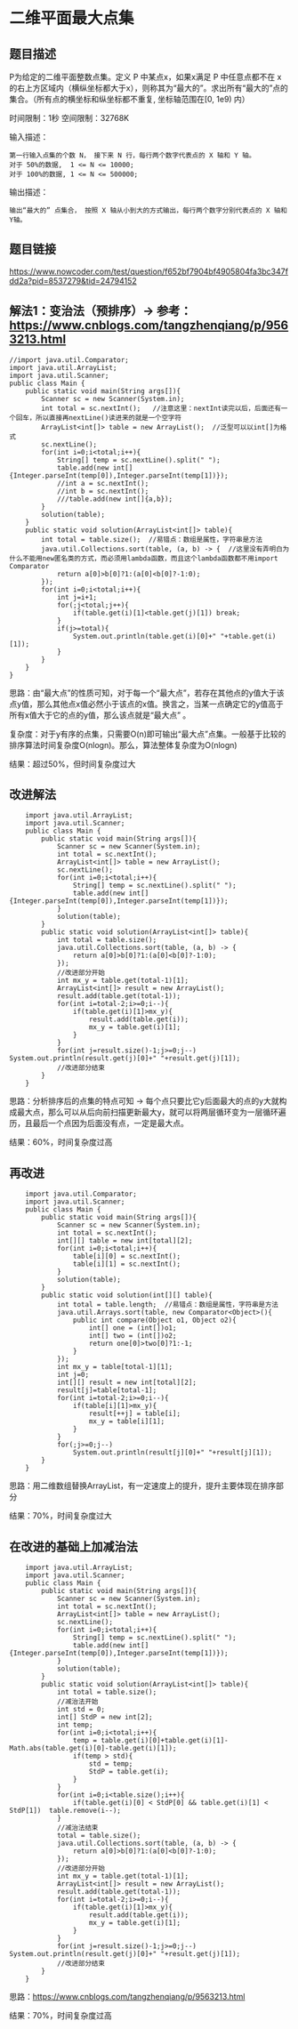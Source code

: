 # 二维平面最大点集

## 题目描述
P为给定的二维平面整数点集。定义 P 中某点x，如果x满足 P 中任意点都不在 x 的右上方区域内（横纵坐标都大于x），则称其为“最大的”。求出所有“最大的”点的集合。（所有点的横坐标和纵坐标都不重复, 坐标轴范围在[0, 1e9) 内）

时间限制：1秒
空间限制：32768K

输入描述：  

    第一行输入点集的个数 N， 接下来 N 行，每行两个数字代表点的 X 轴和 Y 轴。
    对于 50%的数据,  1 <= N <= 10000;
    对于 100%的数据, 1 <= N <= 500000;
    
输出描述：

    输出“最大的” 点集合， 按照 X 轴从小到大的方式输出，每行两个数字分别代表点的 X 轴和 Y轴。
    
## 题目链接
https://www.nowcoder.com/test/question/f652bf7904bf4905804fa3bc347fdd2a?pid=8537279&tid=24794152

## 解法1：变治法（预排序）-> 参考：https://www.cnblogs.com/tangzhenqiang/p/9563213.html  
    //import java.util.Comparator;
    import java.util.ArrayList;
    import java.util.Scanner;
    public class Main {
        public static void main(String args[]){
            Scanner sc = new Scanner(System.in);
            int total = sc.nextInt();   //注意这里：nextInt读完以后，后面还有一个回车，所以直接再nextLine()读进来的就是一个空字符
            ArrayList<int[]> table = new ArrayList();  //泛型可以以int[]为格式
            sc.nextLine();
            for(int i=0;i<total;i++){
                String[] temp = sc.nextLine().split(" ");
                table.add(new int[]{Integer.parseInt(temp[0]),Integer.parseInt(temp[1])});
                //int a = sc.nextInt();
                //int b = sc.nextInt();
                ///table.add(new int[]{a,b});
            }
            solution(table);
        }
        public static void solution(ArrayList<int[]> table){
            int total = table.size();  //易错点：数组是属性，字符串是方法
            java.util.Collections.sort(table, (a, b) -> {  //这里没有弄明白为什么不能用new匿名类的方式，而必须用lambda函数，而且这个lambda函数都不用import Comparator
                return a[0]>b[0]?1:(a[0]<b[0]?-1:0);
            });
            for(int i=0;i<total;i++){
                int j=i+1;
                for(;j<total;j++){
                    if(table.get(i)[1]<table.get(j)[1]) break;
                }
                if(j>=total){
                    System.out.println(table.get(i)[0]+" "+table.get(i)[1]);
                }
            }
        }
    }

思路：由“最大点”的性质可知，对于每一个“最大点”，若存在其他点的y值大于该点y值，那么其他点x值必然小于该点的x值。换言之，当某一点确定它的y值高于所有x值大于它的点的y值，那么该点就是“最大点” 。

复杂度：对于y有序的点集，只需要O(n)即可输出“最大点”点集。一般基于比较的排序算法时间复杂度O(nlogn)。那么，算法整体复杂度为O(nlogn)

结果：超过50%，但时间复杂度过大


## 改进解法
        import java.util.ArrayList;
        import java.util.Scanner;
        public class Main {
            public static void main(String args[]){
                Scanner sc = new Scanner(System.in);
                int total = sc.nextInt(); 
                ArrayList<int[]> table = new ArrayList();
                sc.nextLine();
                for(int i=0;i<total;i++){
                    String[] temp = sc.nextLine().split(" ");
                    table.add(new int[]{Integer.parseInt(temp[0]),Integer.parseInt(temp[1])});
                }
                solution(table);
            }
            public static void solution(ArrayList<int[]> table){
                int total = table.size();
                java.util.Collections.sort(table, (a, b) -> { 
                    return a[0]>b[0]?1:(a[0]<b[0]?-1:0);
                });
                //改进部分开始
                int mx_y = table.get(total-1)[1];
                ArrayList<int[]> result = new ArrayList();
                result.add(table.get(total-1));
                for(int i=total-2;i>=0;i--){
                    if(table.get(i)[1]>mx_y){
                        result.add(table.get(i));
                        mx_y = table.get(i)[1];
                    }
                }
                for(int j=result.size()-1;j>=0;j--) System.out.println(result.get(j)[0]+" "+result.get(j)[1]);
                //改进部分结束
            }
        }

思路：分析排序后的点集的特点可知 -> 每个点只要比它y后面最大的点的y大就构成最大点，那么可以从后向前扫描更新最大y，就可以将两层循环变为一层循环遍历，且最后一个点因为后面没有点，一定是最大点。

结果：60%，时间复杂度过高

## 再改进
        import java.util.Comparator;
        import java.util.Scanner;
        public class Main {
            public static void main(String args[]){
                Scanner sc = new Scanner(System.in);
                int total = sc.nextInt();
                int[][] table = new int[total][2];
                for(int i=0;i<total;i++){
                    table[i][0] = sc.nextInt();
                    table[i][1] = sc.nextInt();
                }
                solution(table);
            }
            public static void solution(int[][] table){
                int total = table.length;  //易错点：数组是属性，字符串是方法
                java.util.Arrays.sort(table, new Comparator<Object>(){
                    public int compare(Object o1, Object o2){
                        int[] one = (int[])o1;
                        int[] two = (int[])o2;
                        return one[0]>two[0]?1:-1;
                    }
                });
                int mx_y = table[total-1][1];
                int j=0;
                int[][] result = new int[total][2];
                result[j]=table[total-1];
                for(int i=total-2;i>=0;i--){
                    if(table[i][1]>mx_y){
                        result[++j] = table[i];
                        mx_y = table[i][1];
                    }
                }
                for(;j>=0;j--) 
                    System.out.println(result[j][0]+" "+result[j][1]);
            }
        }
 
 思路：用二维数组替换ArrayList，有一定速度上的提升，提升主要体现在排序部分  
 
 结果：70%，时间复杂度过大  

## 在改进的基础上加减治法
        import java.util.ArrayList;
        import java.util.Scanner;
        public class Main {
            public static void main(String args[]){
                Scanner sc = new Scanner(System.in);
                int total = sc.nextInt(); 
                ArrayList<int[]> table = new ArrayList();
                sc.nextLine();
                for(int i=0;i<total;i++){
                    String[] temp = sc.nextLine().split(" ");
                    table.add(new int[]{Integer.parseInt(temp[0]),Integer.parseInt(temp[1])});
                }
                solution(table);
            }
            public static void solution(ArrayList<int[]> table){
                int total = table.size();
                //减治法开始
                int std = 0;
                int[] StdP = new int[2];
                int temp;
                for(int i=0;i<total;i++){
                    temp = table.get(i)[0]+table.get(i)[1]-Math.abs(table.get(i)[0]-table.get(i)[1]);
                    if(temp > std){
                        std = temp;
                        StdP = table.get(i);
                    }
                }
                for(int i=0;i<table.size();i++){
                    if(table.get(i)[0] < StdP[0] && table.get(i)[1] < StdP[1])  table.remove(i--);
                }
                //减治法结束
                total = table.size();
                java.util.Collections.sort(table, (a, b) -> { 
                    return a[0]>b[0]?1:(a[0]<b[0]?-1:0);
                });
                //改进部分开始
                int mx_y = table.get(total-1)[1];
                ArrayList<int[]> result = new ArrayList();
                result.add(table.get(total-1));
                for(int i=total-2;i>=0;i--){
                    if(table.get(i)[1]>mx_y){
                        result.add(table.get(i));
                        mx_y = table.get(i)[1];
                    }
                }
                for(int j=result.size()-1;j>=0;j--) System.out.println(result.get(j)[0]+" "+result.get(j)[1]);
                //改进部分结束
            }
        }

思路：https://www.cnblogs.com/tangzhenqiang/p/9563213.html  

结果：70%，时间复杂度过高
